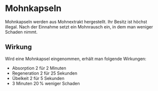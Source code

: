 # Mohnkapseln

Mohnkapseln werden aus Mohnextrakt hergestellt. Ihr Besitz ist höchst illegal. Nach der Einnahme setzt ein Mohnrausch ein, in dem man weniger Schaden nimmt.

## Wirkung
Wird eine Mohnkapsel eingenommen, erhält man folgende Wirkungen:

* Absorption 2 für 2 Minuten
* Regeneration 2 für 25 Sekunden
* Übelkeit 2 für 5 Sekunden
* 3 Minuten 20 % weniger Schaden
